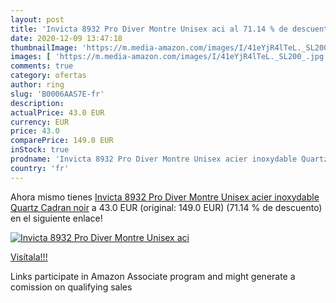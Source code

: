 ```yaml
---
layout: post
title: 'Invicta 8932 Pro Diver Montre Unisex aci al 71.14 % de descuento'
date: 2020-12-09 13:47:18
thumbnailImage: 'https://m.media-amazon.com/images/I/41eYjR4lTeL._SL200_.jpg'
images: [ 'https://m.media-amazon.com/images/I/41eYjR4lTeL._SL200_.jpg' ]
comments: true
category: ofertas
author: ring
slug: 'B0006AAS7E-fr'
description:
actualPrice: 43.0 EUR
currency: EUR
price: 43.0
comparePrice: 149.0 EUR
inStock: true
prodname: 'Invicta 8932 Pro Diver Montre Unisex acier inoxydable Quartz Cadran noir'
country: 'fr'
---
```


Ahora mismo tienes [Invicta 8932 Pro Diver Montre Unisex acier inoxydable Quartz Cadran noir](https://www.amazon.fr/dp/B0006AAS7E/?tag=tolees0d-21) a 43.0 EUR (original: 149.0 EUR) (71.14 %  de descuento) en el siguiente enlace!

[![Invicta 8932 Pro Diver Montre Unisex aci](https://m.media-amazon.com/images/I/41eYjR4lTeL._SL200_.jpg)](https://www.amazon.fr/dp/B0006AAS7E/?tag=tolees0d-21)

[Visítala!!!](https://www.amazon.fr/dp/B0006AAS7E/?tag=tolees0d-21)

Links participate in Amazon Associate program and might generate a comission on qualifying sales
